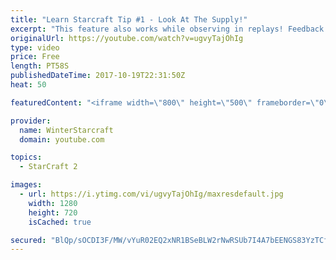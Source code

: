 ```yaml
---
title: "Learn Starcraft Tip #1 - Look At The Supply!"
excerpt: "This feature also works while observing in replays! Feedback and tip suggestions are appreciated :)"
originalUrl: https://youtube.com/watch?v=ugvyTajOhIg
type: video
price: Free
length: PT58S
publishedDateTime: 2017-10-19T22:31:50Z
heat: 50

featuredContent: "<iframe width=\"800\" height=\"500\" frameborder=\"0\" src=\"https://www.youtube.com/embed/ugvyTajOhIg\" allow=\"accelerometer; autoplay; encrypted-media; gyroscope; picture-in-picture\" allowfullscreen></iframe>"

provider:
  name: WinterStarcraft
  domain: youtube.com

topics:
  - StarCraft 2

images:
  - url: https://i.ytimg.com/vi/ugvyTajOhIg/maxresdefault.jpg
    width: 1280
    height: 720
    isCached: true

secured: "BlQp/sOCDI3F/MW/vYuR02EQ2xNR1BSeBLW2rNwRSUb7I4A7bEENGS83YzTCfWOh/mmlyTij2AfmqD6Ek6bRQVw5r4P/DnUNwrGXYXpTBQY0NyxX3d3TPwJqGtEEmMmqZ/4wS4IUokOXStJ/Ii6siF2AqZRKUgGisUZtV+e7cAT9z5w5B3ShKSb+IGdZ2A/C2uXcpDeZnFcQE96a8WFI7Da/4xnKgwhgC9MGRlIH1icoQ0+wIamuxMir3jfYpRHrESQhAjLzIjykbnwRCglcfETU88EyFsMtztB4OifQOYjBsTwSeqyLwby0lpjYyjCK/nHof5kno2p+SUjYeI66Qj980faYmRm74IFFBMsrTsx2KZDBhvoq/kwmPFLFqZ9NePXlc3HsZzYQ16n8pm3hOchSJwQHhXPXq9Q+AuOMx6w=;bD9aMijdabFvVCaqr/8U8Q=="
---
```


